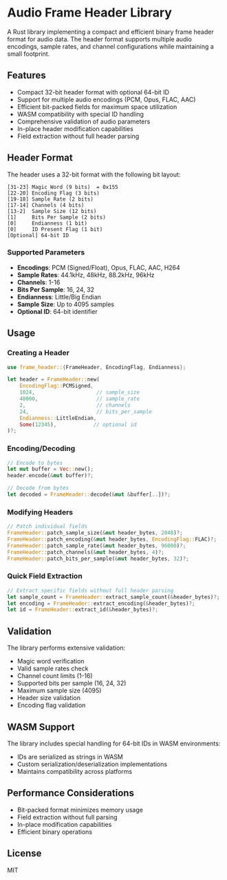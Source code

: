 # Audio Frame Header Library

A Rust library implementing a compact and efficient binary frame header format for audio data. The header format supports multiple audio encodings, sample rates, and channel configurations while maintaining a small footprint.

## Features

- Compact 32-bit header format with optional 64-bit ID
- Support for multiple audio encodings (PCM, Opus, FLAC, AAC)
- Efficient bit-packed fields for maximum space utilization
- WASM compatibility with special ID handling
- Comprehensive validation of audio parameters
- In-place header modification capabilities
- Field extraction without full header parsing

## Header Format

The header uses a 32-bit format with the following bit layout:

```
[31-23] Magic Word (9 bits)  = 0x155
[22-20] Encoding Flag (3 bits)
[19-18] Sample Rate (2 bits)
[17-14] Channels (4 bits)
[13-2]  Sample Size (12 bits)
[1]     Bits Per Sample (2 bits)
[0]     Endianness (1 bit)
[0]     ID Present Flag (1 bit)
[Optional] 64-bit ID
```

### Supported Parameters

- **Encodings**: PCM (Signed/Float), Opus, FLAC, AAC, H264
- **Sample Rates**: 44.1kHz, 48kHz, 88.2kHz, 96kHz
- **Channels**: 1-16
- **Bits Per Sample**: 16, 24, 32
- **Endianness**: Little/Big Endian
- **Sample Size**: Up to 4095 samples
- **Optional ID**: 64-bit identifier

## Usage

### Creating a Header

```rust
use frame_header::{FrameHeader, EncodingFlag, Endianness};

let header = FrameHeader::new(
    EncodingFlag::PCMSigned,
    1024,                    // sample_size
    48000,                   // sample_rate
    2,                       // channels
    24,                      // bits_per_sample
    Endianness::LittleEndian,
    Some(12345),            // optional id
)?;
```

### Encoding/Decoding

```rust
// Encode to bytes
let mut buffer = Vec::new();
header.encode(&mut buffer)?;

// Decode from bytes
let decoded = FrameHeader::decode(&mut &buffer[..])?;
```

### Modifying Headers

```rust
// Patch individual fields
FrameHeader::patch_sample_size(&mut header_bytes, 2048)?;
FrameHeader::patch_encoding(&mut header_bytes, EncodingFlag::FLAC)?;
FrameHeader::patch_sample_rate(&mut header_bytes, 96000)?;
FrameHeader::patch_channels(&mut header_bytes, 4)?;
FrameHeader::patch_bits_per_sample(&mut header_bytes, 32)?;
```

### Quick Field Extraction

```rust
// Extract specific fields without full header parsing
let sample_count = FrameHeader::extract_sample_count(&header_bytes)?;
let encoding = FrameHeader::extract_encoding(&header_bytes)?;
let id = FrameHeader::extract_id(&header_bytes)?;
```

## Validation

The library performs extensive validation:

- Magic word verification
- Valid sample rates check
- Channel count limits (1-16)
- Supported bits per sample (16, 24, 32)
- Maximum sample size (4095)
- Header size validation
- Encoding flag validation

## WASM Support

The library includes special handling for 64-bit IDs in WASM environments:

- IDs are serialized as strings in WASM
- Custom serialization/deserialization implementations
- Maintains compatibility across platforms

## Performance Considerations

- Bit-packed format minimizes memory usage
- Field extraction without full parsing
- In-place modification capabilities
- Efficient binary operations

## License

MIT
